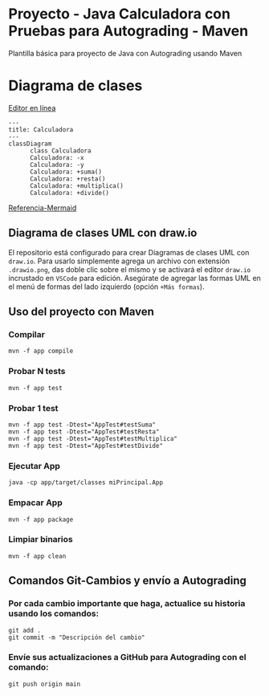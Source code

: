 # Proyecto - Java Calculadora con Pruebas para Autograding - Maven

Plantilla básica para proyecto de Java con Autograding usando Maven

# Diagrama de clases
[Editor en línea](https://mermaid.live/)
```mermaid
---
title: Calculadora
---
classDiagram
      class Calculadora
      Calculadora: -x
      Calculadora: -y
      Calculadora: +suma()
      Calculadora: +resta()
      Calculadora: +multiplica()
      Calculadora: +divide()
```
[Referencia-Mermaid](https://mermaid.js.org/syntax/classDiagram.html)

## Diagrama de clases UML con draw.io
El repositorio está configurado para crear Diagramas de clases UML con ```draw.io```. Para usarlo simplemente agrega un archivo con extensión ```.drawio.png```, das doble clic sobre el mismo y se activará el editor ```draw.io``` incrustado en ```VSCode``` para edición. Asegúrate de agregar las formas UML en el menú de formas del lado izquierdo (opción ```+Más formas```).

## Uso del proyecto con Maven

### Compilar
```
mvn -f app compile
```
### Probar N tests
```
mvn -f app test
```
### Probar 1 test
```
mvn -f app test -Dtest="AppTest#testSuma"
mvn -f app test -Dtest="AppTest#testResta"
mvn -f app test -Dtest="AppTest#testMultiplica"
mvn -f app test -Dtest="AppTest#testDivide"
``` 
### Ejecutar App
```
java -cp app/target/classes miPrincipal.App
```
### Empacar App
```
mvn -f app package
```
### Limpiar binarios
```
mvn -f app clean
```
## Comandos Git-Cambios y envío a Autograding

### Por cada cambio importante que haga, actualice su historia usando los comandos:
```
git add .
git commit -m "Descripción del cambio"
```
### Envíe sus actualizaciones a GitHub para Autograding con el comando:
```
git push origin main
```
